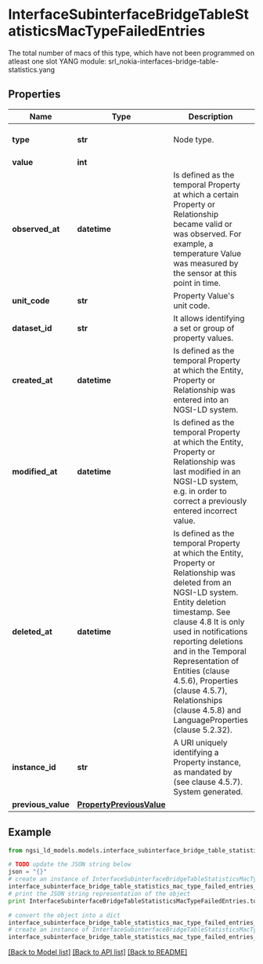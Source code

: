 # InterfaceSubinterfaceBridgeTableStatisticsMacTypeFailedEntries

The total number of macs of this type, which have not been programmed on atleast one slot  YANG module: srl_nokia-interfaces-bridge-table-statistics.yang 

## Properties

Name | Type | Description | Notes
------------ | ------------- | ------------- | -------------
**type** | **str** | Node type.  | [optional] [default to 'Property']
**value** | **int** |  | 
**observed_at** | **datetime** | Is defined as the temporal Property at which a certain Property or Relationship became valid or was observed. For example, a temperature Value was measured by the sensor at this point in time.  | [optional] 
**unit_code** | **str** | Property Value&#39;s unit code.  | [optional] 
**dataset_id** | **str** | It allows identifying a set or group of property values.  | [optional] 
**created_at** | **datetime** | Is defined as the temporal Property at which the Entity, Property or Relationship was entered into an NGSI-LD system.  | [optional] [readonly] 
**modified_at** | **datetime** | Is defined as the temporal Property at which the Entity, Property or Relationship was last modified in an NGSI-LD system, e.g. in order to correct a previously entered incorrect value.  | [optional] [readonly] 
**deleted_at** | **datetime** | Is defined as the temporal Property at which the Entity, Property or Relationship was deleted from an NGSI-LD system.  Entity deletion timestamp. See clause 4.8 It is only used in notifications reporting deletions and in the Temporal Representation of Entities (clause 4.5.6), Properties (clause 4.5.7), Relationships (clause 4.5.8) and LanguageProperties (clause 5.2.32).  | [optional] [readonly] 
**instance_id** | **str** | A URI uniquely identifying a Property instance, as mandated by (see clause 4.5.7). System generated.  | [optional] [readonly] 
**previous_value** | [**PropertyPreviousValue**](PropertyPreviousValue.md) |  | [optional] 

## Example

```python
from ngsi_ld_models.models.interface_subinterface_bridge_table_statistics_mac_type_failed_entries import InterfaceSubinterfaceBridgeTableStatisticsMacTypeFailedEntries

# TODO update the JSON string below
json = "{}"
# create an instance of InterfaceSubinterfaceBridgeTableStatisticsMacTypeFailedEntries from a JSON string
interface_subinterface_bridge_table_statistics_mac_type_failed_entries_instance = InterfaceSubinterfaceBridgeTableStatisticsMacTypeFailedEntries.from_json(json)
# print the JSON string representation of the object
print InterfaceSubinterfaceBridgeTableStatisticsMacTypeFailedEntries.to_json()

# convert the object into a dict
interface_subinterface_bridge_table_statistics_mac_type_failed_entries_dict = interface_subinterface_bridge_table_statistics_mac_type_failed_entries_instance.to_dict()
# create an instance of InterfaceSubinterfaceBridgeTableStatisticsMacTypeFailedEntries from a dict
interface_subinterface_bridge_table_statistics_mac_type_failed_entries_form_dict = interface_subinterface_bridge_table_statistics_mac_type_failed_entries.from_dict(interface_subinterface_bridge_table_statistics_mac_type_failed_entries_dict)
```
[[Back to Model list]](../README.md#documentation-for-models) [[Back to API list]](../README.md#documentation-for-api-endpoints) [[Back to README]](../README.md)



